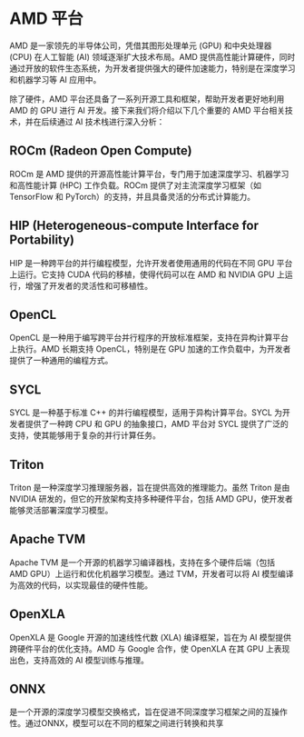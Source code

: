 # AMD 平台

AMD 是一家领先的半导体公司，凭借其图形处理单元 (GPU) 和中央处理器 (CPU) 在人工智能 (AI) 领域逐渐扩大技术布局。AMD 提供高性能计算硬件，同时通过开放的软件生态系统，为开发者提供强大的硬件加速能力，特别是在深度学习和机器学习等 AI 应用中。

除了硬件，AMD 平台还具备了一系列开源工具和框架，帮助开发者更好地利用 AMD 的 GPU 进行 AI 开发。接下来我们将介绍以下几个重要的 AMD 平台相关技术，并在后续通过 AI 技术栈进行深入分析：

## ROCm (Radeon Open Compute)
ROCm 是 AMD 提供的开源高性能计算平台，专门用于加速深度学习、机器学习和高性能计算 (HPC) 工作负载。ROCm 提供了对主流深度学习框架（如 TensorFlow 和 PyTorch）的支持，并且具备灵活的分布式计算能力。

## HIP (Heterogeneous-compute Interface for Portability)
HIP 是一种跨平台的并行编程模型，允许开发者使用通用的代码在不同 GPU 平台上运行。它支持 CUDA 代码的移植，使得代码可以在 AMD 和 NVIDIA GPU 上运行，增强了开发者的灵活性和可移植性。

## OpenCL
OpenCL 是一种用于编写跨平台并行程序的开放标准框架，支持在异构计算平台上执行。AMD 长期支持 OpenCL，特别是在 GPU 加速的工作负载中，为开发者提供了一种通用的编程方式。

## SYCL
SYCL 是一种基于标准 C++ 的并行编程模型，适用于异构计算平台。SYCL 为开发者提供了一种跨 CPU 和 GPU 的抽象接口，AMD 平台对 SYCL 提供了广泛的支持，使其能够用于复杂的并行计算任务。

## Triton
Triton 是一种深度学习推理服务器，旨在提供高效的推理能力。虽然 Triton 是由 NVIDIA 研发的，但它的开放架构支持多种硬件平台，包括 AMD GPU，使开发者能够灵活部署深度学习模型。

## Apache TVM
Apache TVM 是一个开源的机器学习编译器栈，支持在多个硬件后端（包括 AMD GPU）上运行和优化机器学习模型。通过 TVM，开发者可以将 AI 模型编译为高效的代码，以实现最佳的硬件性能。

## OpenXLA
OpenXLA 是 Google 开源的加速线性代数 (XLA) 编译框架，旨在为 AI 模型提供跨硬件平台的优化支持。AMD 与 Google 合作，使 OpenXLA 在其 GPU 上表现出色，支持高效的 AI 模型训练与推理。


## ONNX
是一个开源的深度学习模型交换格式，旨在促进不同深度学习框架之间的互操作性。通过ONNX，模型可以在不同的框架之间进行转换和共享
